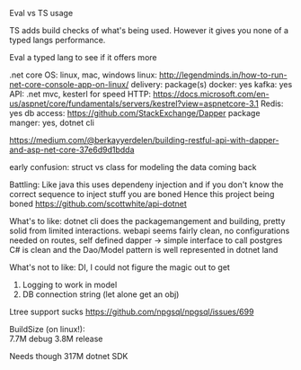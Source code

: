 Eval vs TS usage

TS adds build checks of what's being used. However it gives you none of a typed langs performance.

Eval a typed lang to see if it offers more

.net core 
OS: linux, mac, windows
linux: http://legendminds.in/how-to-run-net-core-console-app-on-linux/
delivery: package(s)
docker: yes
kafka: yes
API: .net mvc, kesterl for speed 
HTTP:
https://docs.microsoft.com/en-us/aspnet/core/fundamentals/servers/kestrel?view=aspnetcore-3.1
Redis: yes
db access: 
https://github.com/StackExchange/Dapper
package manger: yes, dotnet cli



https://medium.com/@berkayyerdelen/building-restful-api-with-dapper-and-asp-net-core-37e6d9d1bdda

early confusion: struct vs class for modeling the data coming back

Battling:
Like java this uses dependeny injection and if you don't know the correct sequence to inject stuff you are boned
Hence this project being boned
https://github.com/scottwhite/api-dotnet

What's to like:
dotnet cli does the packagemangement and building, pretty solid from limited interactions.
webapi seems fairly clean, no configurations needed on routes, self defined
dapper -> simple interface to call postgres
C# is clean and the Dao/Model pattern is well represented in dotnet land


What's not to like:
DI, I could not figure the magic out to get 
1. Logging to work in model
2. DB connection string (let alone get an obj)


Ltree support sucks
https://github.com/npgsql/npgsql/issues/699


BuildSize (on linux!):  
7.7M debug
3.8M release

Needs though 317M dotnet SDK